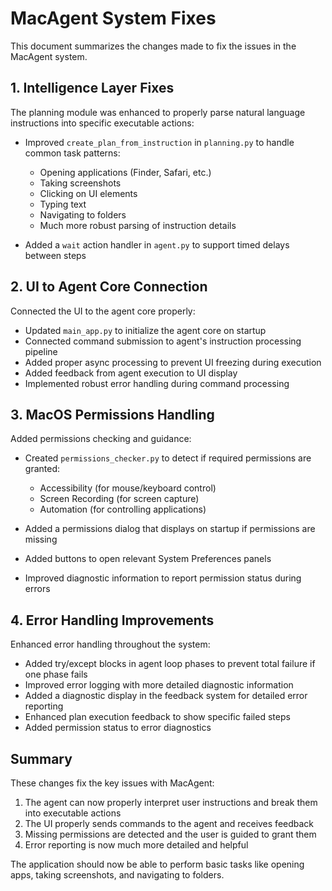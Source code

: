 # MacAgent System Fixes

This document summarizes the changes made to fix the issues in the MacAgent system.

## 1. Intelligence Layer Fixes

The planning module was enhanced to properly parse natural language instructions into specific executable actions:

- Improved `create_plan_from_instruction` in `planning.py` to handle common task patterns:
  - Opening applications (Finder, Safari, etc.)
  - Taking screenshots
  - Clicking on UI elements
  - Typing text
  - Navigating to folders
  - Much more robust parsing of instruction details

- Added a `wait` action handler in `agent.py` to support timed delays between steps

## 2. UI to Agent Core Connection

Connected the UI to the agent core properly:

- Updated `main_app.py` to initialize the agent core on startup
- Connected command submission to agent's instruction processing pipeline
- Added proper async processing to prevent UI freezing during execution
- Added feedback from agent execution to UI display
- Implemented robust error handling during command processing

## 3. MacOS Permissions Handling

Added permissions checking and guidance:

- Created `permissions_checker.py` to detect if required permissions are granted:
  - Accessibility (for mouse/keyboard control)
  - Screen Recording (for screen capture)
  - Automation (for controlling applications)
  
- Added a permissions dialog that displays on startup if permissions are missing
- Added buttons to open relevant System Preferences panels
- Improved diagnostic information to report permission status during errors

## 4. Error Handling Improvements

Enhanced error handling throughout the system:

- Added try/except blocks in agent loop phases to prevent total failure if one phase fails
- Improved error logging with more detailed diagnostic information
- Added a diagnostic display in the feedback system for detailed error reporting
- Enhanced plan execution feedback to show specific failed steps
- Added permission status to error diagnostics

## Summary

These changes fix the key issues with MacAgent:

1. The agent can now properly interpret user instructions and break them into executable actions
2. The UI properly sends commands to the agent and receives feedback
3. Missing permissions are detected and the user is guided to grant them
4. Error reporting is now much more detailed and helpful

The application should now be able to perform basic tasks like opening apps, taking screenshots, and navigating to folders. 